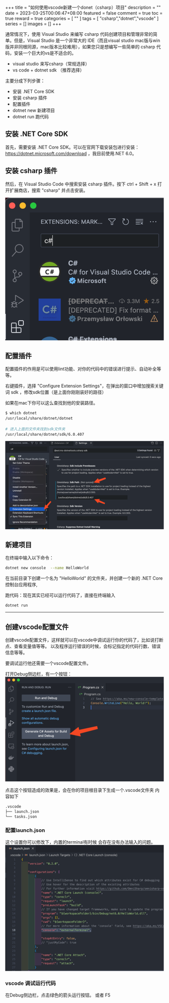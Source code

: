 +++
title = "如何使用vscode新建一个donet（csharp）项目"
description = ""
date = 2023-03-25T00:06:47+08:00
featured = false
comment = true
toc = true
reward = true
categories = [
  ""
]
tags = [
  "csharp","dotnet","vscode"
]
series = []
images = []
+++

通常情况下，使用 Visual Studio 来编写 csharp 代码创建项目和管理非常的简单。但是，Visual Studio 是一个非常大的 IDE（而且visual studio mac版与win版并非同根同源，mac版本比较难用），如果您只是想编写一些简单的 csharp 代码，安装一个巨大的vs是不适合的。

- visual studio 来写csharp（常规选择）
- vs code + dotnet sdk （推荐选择）
<!--more-->

主要分成下列步骤：
- 安装 .NET Core SDK
-  安装 csharp 插件
-   配置插件
-   dotnet new 新建项目
-   dotnet run   跑代码

## 安装 .NET Core SDK
首先，需要安装 .NET Core SDK。可以在官网下载安装包进行安装：https://dotnet.microsoft.com/download ，我目前使用.NET 6.0。

## 安装 csharp 插件
然后，在 Visual Studio Code 中搜索安装 csharp 插件。按下 ctrl + Shift + x 打开扩展商店，搜索 "csharp" 并点击安装。

![第一个插件](https://raw.githubusercontent.com/cornradio/imgs/main/20230325000905.png)

## 配置插件
配置插件的作用是可以使用lint功能、对你的代码中的错误进行提示、自动补全等等。

右键插件，选择 "Configure Extension Settings"，在弹出的窗口中增加搜索关键词 sdk ，修改sdk位置（是上面你刚刚装好的路径）

如果在mac下你可以这么查找到他的安装路径。
```sh
$ which dotnet
/usr/local/share/dotnet/dotnet

# 进入上面的文件夹找到sdk文件夹
/usr/local/share/dotnet/sdk/6.0.407
```
![搜索并修改设置](https://raw.githubusercontent.com/cornradio/imgs/main/20230325001140.png)

## 新建项目
在终端中输入以下命令：

```sh
dotnet new console  --name HelloWorld 
```
在当前目录下创建一个名为 "HelloWorld" 的文件夹，并创建一个新的 .NET Core 控制台应用程序,

跑代码：现在其实已经可以运行代码了，直接在终端输入
```
dotnet run
```

---

## 创建vscode配置文件 
创建vscode配置文件，这样就可以在vscode中调试运行你的代码了，比如说打断点、查看变量值等等。
以及程序运行错误的时候，会标记指定的代码行数、错误信息等等。

要调试运行他还需要一个vscode配置文件。


打开Debug侧边栏，有一个按钮：
![按钮](https://raw.githubusercontent.com/cornradio/imgs/main/20230325001854.png)

点击这个按钮造成的效果是，会在你的项目根目录下生成一个.vscode文件夹
内容如下
```
.vscode
├── launch.json
└── tasks.json
```

### 配置launch.json
这个设置你可以修改下，内置的terminal有时候 会存在没有办法输入的问题。
![](https://raw.githubusercontent.com/cornradio/imgs/main/20230325004622.png)

### vscode 调试运行代码
在Debug侧边栏，点击绿色的箭头运行按钮。
或者 F5

